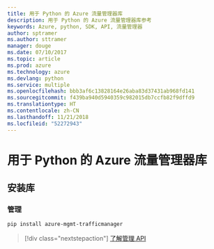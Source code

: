 ```yaml
---
title: 用于 Python 的 Azure 流量管理器库
description: 用于 Python 的 Azure 流量管理器库参考
keywords: Azure, python, SDK, API, 流量管理器
author: sptramer
ms.author: sttramer
manager: douge
ms.date: 07/10/2017
ms.topic: article
ms.prod: azure
ms.technology: azure
ms.devlang: python
ms.service: multiple
ms.openlocfilehash: bbb3af6c13828164e26aba83d37431ab968fd141
ms.sourcegitcommit: f439ba940d5940359c982015db7ccfb82f9dffd9
ms.translationtype: HT
ms.contentlocale: zh-CN
ms.lasthandoff: 11/21/2018
ms.locfileid: "52272943"
---
```

# <a name="azure-traffic-manager-libraries-for-python"></a>用于 Python 的 Azure 流量管理器库

## <a name="install-the-libraries"></a>安装库


### <a name="management"></a>管理

```bash
pip install azure-mgmt-trafficmanager
```
> [!div class="nextstepaction"]
> [了解管理 API](/python/api/overview/azure/trafficmanager/management)